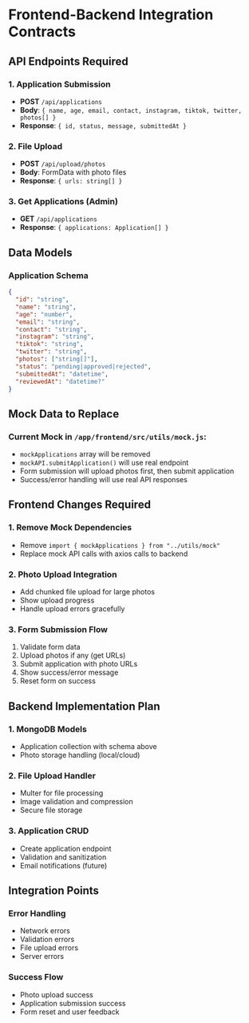 # Frontend-Backend Integration Contracts

## API Endpoints Required

### 1. Application Submission
- **POST** `/api/applications`
- **Body**: `{ name, age, email, contact, instagram, tiktok, twitter, photos[] }`
- **Response**: `{ id, status, message, submittedAt }`

### 2. File Upload
- **POST** `/api/upload/photos`
- **Body**: FormData with photo files
- **Response**: `{ urls: string[] }`

### 3. Get Applications (Admin)
- **GET** `/api/applications`
- **Response**: `{ applications: Application[] }`

## Data Models

### Application Schema
```json
{
  "id": "string",
  "name": "string",
  "age": "number",
  "email": "string",
  "contact": "string",
  "instagram": "string",
  "tiktok": "string", 
  "twitter": "string",
  "photos": ["string[]"],
  "status": "pending|approved|rejected",
  "submittedAt": "datetime",
  "reviewedAt": "datetime?"
}
```

## Mock Data to Replace

### Current Mock in `/app/frontend/src/utils/mock.js`:
- `mockApplications` array will be removed
- `mockAPI.submitApplication()` will use real endpoint
- Form submission will upload photos first, then submit application
- Success/error handling will use real API responses

## Frontend Changes Required

### 1. Remove Mock Dependencies
- Remove `import { mockApplications } from "../utils/mock"`
- Replace mock API calls with axios calls to backend

### 2. Photo Upload Integration
- Add chunked file upload for large photos
- Show upload progress
- Handle upload errors gracefully

### 3. Form Submission Flow
1. Validate form data
2. Upload photos if any (get URLs)
3. Submit application with photo URLs
4. Show success/error message
5. Reset form on success

## Backend Implementation Plan

### 1. MongoDB Models
- Application collection with schema above
- Photo storage handling (local/cloud)

### 2. File Upload Handler
- Multer for file processing
- Image validation and compression
- Secure file storage

### 3. Application CRUD
- Create application endpoint
- Validation and sanitization
- Email notifications (future)

## Integration Points

### Error Handling
- Network errors
- Validation errors  
- File upload errors
- Server errors

### Success Flow
- Photo upload success
- Application submission success
- Form reset and user feedback